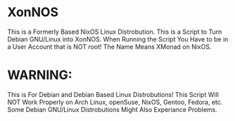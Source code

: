 # XonNOS
This is a Formerly Based NixOS Linux Distrobution.
This is a Script to Turn Debian GNU/Linux into XonNOS.
When Running the Script You Have to be in a User Account that is NOT root!
The Name Means XMonad on NixOS.


# WARNING:
This is For Debian and Debian Based Linux Distrobutions!
This Script Will NOT Work Properly on Arch Linux, openSuse, NixOS, Gentoo, Fedora, etc.
Some Debian GNU/Linux Distrobutions Might Also Experiance Problems.
